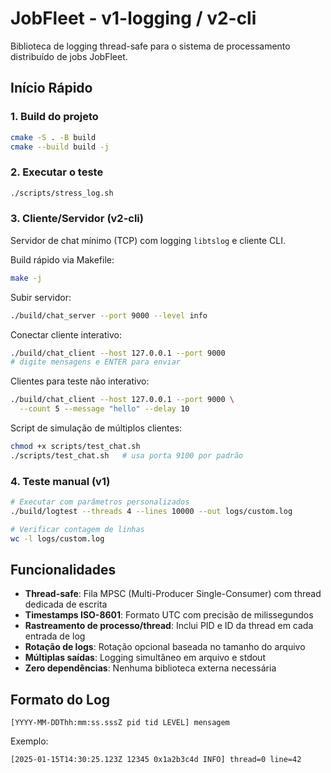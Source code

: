 # JobFleet - v1-logging / v2-cli

Biblioteca de logging thread-safe para o sistema de processamento distribuído de jobs JobFleet.

## Início Rápido

### 1. Build do projeto

```bash
cmake -S . -B build
cmake --build build -j
```

### 2. Executar o teste

```bash
./scripts/stress_log.sh
```

### 3. Cliente/Servidor (v2-cli)

Servidor de chat mínimo (TCP) com logging `libtslog` e cliente CLI.

Build rápido via Makefile:

```bash
make -j
```

Subir servidor:

```bash
./build/chat_server --port 9000 --level info
```

Conectar cliente interativo:

```bash
./build/chat_client --host 127.0.0.1 --port 9000
# digite mensagens e ENTER para enviar
```

Clientes para teste não interativo:

```bash
./build/chat_client --host 127.0.0.1 --port 9000 \
  --count 5 --message "hello" --delay 10
```

Script de simulação de múltiplos clientes:

```bash
chmod +x scripts/test_chat.sh
./scripts/test_chat.sh   # usa porta 9100 por padrão
```

### 4. Teste manual (v1)

```bash
# Executar com parâmetros personalizados
./build/logtest --threads 4 --lines 10000 --out logs/custom.log

# Verificar contagem de linhas
wc -l logs/custom.log
```

## Funcionalidades

- **Thread-safe**: Fila MPSC (Multi-Producer Single-Consumer) com thread dedicada de escrita
- **Timestamps ISO-8601**: Formato UTC com precisão de milissegundos
- **Rastreamento de processo/thread**: Inclui PID e ID da thread em cada entrada de log
- **Rotação de logs**: Rotação opcional baseada no tamanho do arquivo
- **Múltiplas saídas**: Logging simultâneo em arquivo e stdout
- **Zero dependências**: Nenhuma biblioteca externa necessária

## Formato do Log

```
[YYYY-MM-DDThh:mm:ss.sssZ pid tid LEVEL] mensagem
```

Exemplo:
```
[2025-01-15T14:30:25.123Z 12345 0x1a2b3c4d INFO] thread=0 line=42
```
